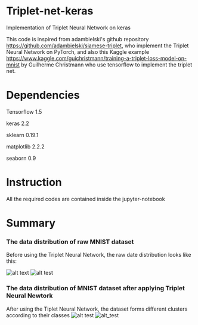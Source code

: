 # Triplet-net-keras
Implementation of Triplet Neural Network on keras

This code is inspired from adambielski's github repository https://github.com/adambielski/siamese-triplet, who implement the Triplet Neural Network on PyTorch, and also this Kaggle example https://www.kaggle.com/guichristmann/training-a-triplet-loss-model-on-mnist by Guilherme Christmann who use tensorflow to implement the triplet net.

# Dependencies
Tensorflow 1.5

keras 2.2

sklearn 0.19.1

matplotlib 2.2.2

seaborn 0.9

# Instruction
All the required codes are contained inside the jupyter-notebook

# Summary

### The data distribution of raw MNIST dataset
Before using the Triplet Neural Network, the raw date distribution looks like this:

![alt text](https://raw.githubusercontent.com/KinWaiCheuk/Triplet-net-keras/master/train_before.png)
![alt test](https://raw.githubusercontent.com/KinWaiCheuk/Triplet-net-keras/master/test_before.png)

### The data distribution of MNIST dataset after applying Triplet Neural Newtork
After using the Tiplet Neural Network, the dataset forms different clusters according to their classes
![alt test](https://raw.githubusercontent.com/KinWaiCheuk/Triplet-net-keras/master/train_after.png)
![alt_test](https://raw.githubusercontent.com/KinWaiCheuk/Triplet-net-keras/master/test_after.png)
